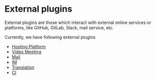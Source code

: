 # External plugins

External plugins are those which interact with external online services or platforms, like GitHub, GitLab, Slack, mail service, etc.

Currently, we have following external plugins

- [Hosting Platform](/plugin/external/hosting_platform.md)
- [Video Meeting](/plugin/external/video_meeting.md)
- [Mail](/plugin/external/mail.md)
- [IM](/plugin/external/im.md)
- [Translation](/plugin/external/translation.md)
- [CI](/plugin/external/ci.md)
